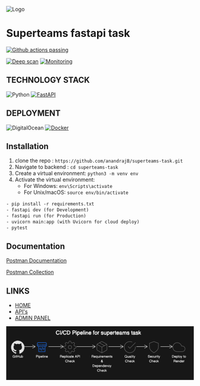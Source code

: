 ![Logo](https://cdn.prod.website-files.com/640a0e9bc8266025f05af760/64b128cb47630984c4b9baef_superteams_logo_dark.png)



# Superteams fastapi task


[![Github actions passing](https://img.shields.io/badge/CI%20Github%20Actions%20-passing-brightgreen)](https://github.com/anandrajB/superteams-task/actions)

[![Deep scan](https://img.shields.io/badge/deepscan-good-green)](https://deepscan.io/dashboard/)
[![Monitoring](https://img.shields.io/badge/monitoring-ready-blue)](https://uptime.betterstack.com/team/126444/monitors/2745793)



## TECHNOLOGY STACK
![Python](https://img.shields.io/badge/python-3670A0?style=for-the-badge&logo=python&logoColor=ffdd54)
[![FastAPI](https://img.shields.io/badge/FastAPI-009485.svg?logo=fastapi&logoColor=white)](#)

## DEPLOYMENT 
![DigitalOcean](https://img.shields.io/badge/DigitalOcean-%230167ff.svg?style=for-the-badge&logo=digitalOcean&logoColor=white)
[![Docker](https://img.shields.io/badge/Docker-2496ED?logo=docker&logoColor=fff)](#)



## Installation


1. clone the repo : `https://github.com/anandrajB/superteams-task.git`
2. Navigate to backend  : `cd superteams-task`
3. Create a virtual environment: `python3 -m venv env`
4. Activate the virtual environment:
   - For Windows: `env\Scripts\activate`
   - For Unix/macOS: `source env/bin/activate`

```
- pip install -r requirements.txt
- fastapi dev (for Development)
- fastapi run (for Production)
- uvicorn main:app (with Uvicorn for cloud deploy)
- pytest
```
 
## Documentation

[Postman Documentation]()

[Postman Collection]()


## LINKS 

- [HOME](http://127.0.0.1:8000/)
- [API's](https://api.tfmasters.com/)
- [ADMIN PANEL](https://console.tfmasters.com/)



![CI/CD](ci.png)